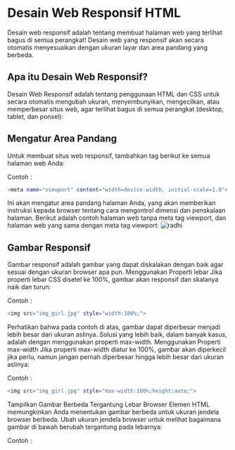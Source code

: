 # Desain Web Responsif HTML
Desain web responsif adalah tentang membuat halaman web yang terlihat bagus di semua perangkat!
Desain web yang responsif akan secara otomatis menyesuaikan dengan ukuran layar dan area pandang yang berbeda.
## Apa itu Desain Web Responsif?
Desain Web Responsif adalah tentang penggunaan HTML dan CSS untuk secara otomatis mengubah ukuran, menyembunyikan, mengecilkan, atau memperbesar situs web, agar terlihat bagus di semua perangkat (desktop, tablet, dan ponsel):
## Mengatur Area Pandang
Untuk membuat situs web responsif, tambahkan tag <meta> berikut ke semua halaman web Anda:

Contoh :
```sh
<meta name="viewport" content="width=device-width, initial-scale=1.0">
```
Ini akan mengatur area pandang halaman Anda, yang akan memberikan instruksi kepada browser tentang cara mengontrol dimensi dan penskalaan halaman.
Berikut adalah contoh halaman web tanpa meta tag viewport, dan halaman web yang sama dengan meta tag viewport:
![radhi](https://github.com/uin-unit/docs-html/blob/main/images/image%20responsif.png)

## Gambar Responsif
Gambar responsif adalah gambar yang dapat diskalakan dengan baik agar sesuai dengan ukuran browser apa pun.
Menggunakan Properti lebar
Jika properti lebar CSS disetel ke 100%, gambar akan responsif dan skalanya naik dan turun:

Contoh : 
```sh
<img src="img_girl.jpg" style="width:100%;">
```
Perhatikan bahwa pada contoh di atas, gambar dapat diperbesar menjadi lebih besar dari ukuran aslinya. Solusi yang lebih baik, dalam banyak kasus, adalah dengan menggunakan properti max-width.
Menggunakan Properti max-width
Jika properti max-width diatur ke 100%, gambar akan diperkecil jika perlu, namun jangan pernah diperbesar hingga lebih besar dari ukuran aslinya:

Contoh : 
```sh
<img src="img_girl.jpg" style="max-width:100%;height:auto;">
```


Tampilkan Gambar Berbeda Tergantung Lebar Browser
Elemen HTML <picture> memungkinkan Anda menentukan gambar berbeda untuk ukuran jendela browser berbeda.
Ubah ukuran jendela browser untuk melihat bagaimana gambar di bawah berubah tergantung pada lebarnya:

Contoh : 
